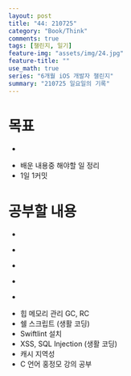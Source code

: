 ```yaml
---
layout: post
title: "44: 210725"
category: "Book/Think"
comments: true
tags: [챌린지, 일기]
feature-img: "assets/img/24.jpg"
feature-title: ""
use_math: true
series: "6개월 iOS 개발자 챌린지"
summary: "210725 일요일의 기록"
---
```





# 목표

* ~~~약먹기~~~
* 배운 내용중 해야할 일 정리
* 1일 1커밋


# 공부할 내용

* ~~~OSI 7layer 우아한 테크톡~~~
* ~~~커밋 규칙~~~
* ~~~리눅스 파이프~~~
* ~~~리눅스 grep 명령어~~~
* ~~~가상 메모리, 페이징~~~
* 힙 메모리 관리 GC, RC
* 쉘 스크립트 (생활 코딩)
* Swiftlint 설치
* XSS, SQL Injection (생활 코딩)
* 캐시 지역성
* C 언어 홍정모 강의 공부

